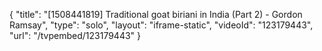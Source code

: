 {
    "title": "[1508441819] Traditional goat biriani in India (Part 2) - Gordon Ramsay",
    "type": "solo",
    "layout": "iframe-static",
    "videoId": "123179443",
    "url": "\/tvpembed\/123179443"
}